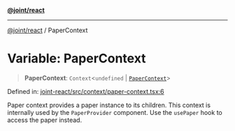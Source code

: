 [**@joint/react**](../README.md)

***

[@joint/react](../README.md) / PaperContext

# Variable: PaperContext

> **PaperContext**: `Context`\<`undefined` \| [`PaperContext`](../interfaces/PaperContext.md)\>

Defined in: [joint-react/src/context/paper-context.tsx:6](https://github.com/samuelgja/joint/blob/main/packages/joint-react/src/context/paper-context.tsx#L6)

Paper context provides a paper instance to its children.
This context is internally used by the `PaperProvider` component. Use the `usePaper` hook to access the paper instead.
